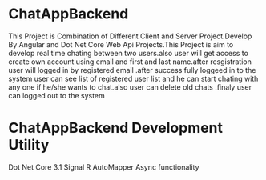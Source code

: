 # ChatAppBackend
This Project is Combination of  Different Client and Server Project.Develop By Angular and Dot Net Core Web Api Projects.This Project is aim to develop real time chating between two users.also user will get access to create own account using email and first and last name.after resgistration user will logged in by registered email .after success fully loggeed in to the system user can see list of registered user list and he can start chating with any one if he/she wants to chat.also user can delete old chats .finaly user can  logged out to the system
# ChatAppBackend Development Utility
Dot Net Core 3.1
Signal R
AutoMapper
Async functionality
